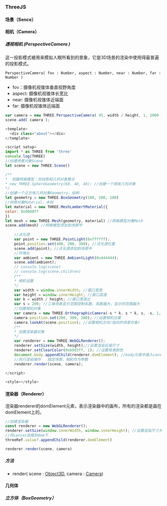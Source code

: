 ### ThreeJS

#### 场景（Sence）



#### 相机（Camera）

##### 透视相机 (PerspectiveCamera )

​	这一投影模式被用来模拟人眼所看到的景象，它是3D场景的渲染中使用得最普遍的投影模式。

```
PerspectiveCamera( fov : Number, aspect : Number, near : Number, far : Number )
```

- fov：摄像机视锥体垂直视野角度
- aspect:  摄像机视锥体长宽比
- near:  摄像机视锥体近端面
- far: 摄像机视锥体远端面

```js
var camera = new THREE.PerspectiveCamera( 45, width / height, 1, 1000 );
scene.add( camera );
```



```js
<template>
  <div class="about"></div>
</template>

<script setup>
import * as THREE from 'three'
console.log(THREE)
//创建场景对象Scene
let scene = new THREE.Scene()

/**
*  创建网格模型：将材质和几何对象整合
* new THREE.SphereGeometry(60, 40, 40); //创建一个球体几何对象
*/
//创建一个立方体几何对象Geometry，结构
let geometry = new THREE.BoxGeometry(100, 100, 100)
//材质对象Material，木材
let material = new THREE.MeshLambertMaterial({
color: 0x0000ff
})
let mesh = new THREE.Mesh(geometry, material) //网格模型对象Mesh
scene.add(mesh) //网格模型添加到场景中
	
    //点光源
    var point = new THREE.PointLight(0xffffff);
    point.position.set(400, 200, 300); //点光源位置
    scene.add(point); //点光源添加到场景中
    //环境光
    var ambient = new THREE.AmbientLight(0x444444);
    scene.add(ambient);
    // console.log(scene)
    // console.log(scene.children)
    /**
    * 相机设置
    */
    var width = window.innerWidth; //窗口宽度
    var height = window.innerHeight; //窗口高度
    var k = width / height; //窗口宽高比
    var s = 200; //三维场景显示范围控制系数，系数越大，显示的范围越大
    //创建相机对象
    var camera = new THREE.OrthographicCamera(-s * k, s * k, s, -s, 1, 1000);
    camera.position.set(200, 300, 200); //设置相机位置
    camera.lookAt(scene.position); //设置相机方向(指向的场景对象)
    /**
    * 创建渲染器对象
    */
    var renderer = new THREE.WebGLRenderer();
    renderer.setSize(width, height);//设置渲染区域尺寸
    renderer.setClearColor(0xb9d3ff, 1); //设置背景颜色
    document.body.appendChild(renderer.domElement); //body元素中插入canvas对象
    //执行渲染操作   指定场景、相机作为参数
    renderer.render(scene, camera);

</script>

<style></style>

```

#### 渲染器（Renderer）

​	渲染器renderer的domElement元素，表示渲染器中的画布，所有的渲染都是画在domElement上的。

```js
//创建渲染器
const renderer = new WebGLRenderer();
renderer.setSize(window.innerWidth, window.innerHeight); //设置渲染尺寸大小
//将canvas挂载到dom下
threeRef.value?.appendChild(renderer.domElement)

renderer.render(scene, camera)
```

##### 方法

- render( scene : [Object3D](http://www.yanhuangxueyuan.com/threejs/docs/index.html#api/zh/core/Object3D), camera : [Camera](http://www.yanhuangxueyuan.com/threejs/docs/index.html#api/zh/cameras/Camera))

#### 几何体

##### 立方体（BoxGeometry）

```js

```

